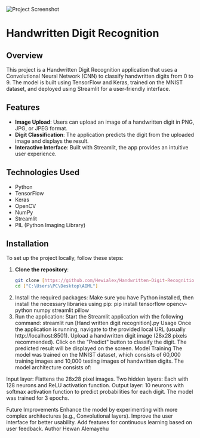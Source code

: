 ![Project Screenshot](https://github.com/user-attachments/assets/c0fd9894-3a36-4ee5-9792-d3fe460643b4)

# Handwritten Digit Recognition

## Overview
This project is a Handwritten Digit Recognition application that uses a Convolutional Neural Network (CNN) to classify handwritten digits from 0 to 9. The model is built using TensorFlow and Keras, trained on the MNIST dataset, and deployed using Streamlit for a user-friendly interface.

## Features
- **Image Upload**: Users can upload an image of a handwritten digit in PNG, JPG, or JPEG format.
- **Digit Classification**: The application predicts the digit from the uploaded image and displays the result.
- **Interactive Interface**: Built with Streamlit, the app provides an intuitive user experience.

## Technologies Used
- Python
- TensorFlow
- Keras
- OpenCV
- NumPy
- Streamlit
- PIL (Python Imaging Library)

## Installation

To set up the project locally, follow these steps:

1. **Clone the repository**:
   ```bash
   git clone [https://github.com/Hewialex/Handwritten-Digit-Recognition]
   cd ["C:\Users\PC\Desktop\AIML"]

2. Install the required packages: Make sure you have Python installed, then install the necessary libraries using pip:
   pip install tensorflow opencv-python numpy streamlit pillow
3. Run the application: Start the Streamlit application with the following command:
   streamlit run [Hand written digit recognition].py
Usage
Once the application is running, navigate to the provided local URL (usually http://localhost:8501).
Upload a handwritten digit image (28x28 pixels recommended).
Click on the "Predict" button to classify the digit.
The predicted result will be displayed on the screen.
Model Training
The model was trained on the MNIST dataset, which consists of 60,000 training images and 10,000 testing images of handwritten digits. The model architecture consists of:

Input layer: Flattens the 28x28 pixel images.
Two hidden layers: Each with 128 neurons and ReLU activation function.
Output layer: 10 neurons with softmax activation function to predict probabilities for each digit.
The model was trained for 3 epochs.

Future Improvements
Enhance the model by experimenting with more complex architectures (e.g., Convolutional layers).
Improve the user interface for better usability.
Add features for continuous learning based on user feedback.
Author
Hewan Alemayehu

